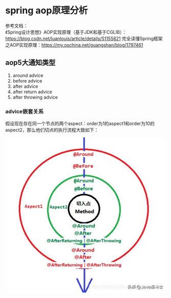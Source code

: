 # spring aop原理分析
参考文档：  
《Spring设计思想》AOP实现原理（基于JDK和基于CGLIB）：https://blog.csdn.net/luanlouis/article/details/51155821
完全读懂Spring框架之AOP实现原理：https://my.oschina.net/guangshan/blog/1797461

## aop5大通知类型
1. around advice
2. before advice
3. after advice
4. after return advice
5. after throwing advice

### advice嵌套关系
假设现在存在同一个节点的两个aspect：order为1的aspect1和order为10的aspect2，那么他们切点的执行流程大致如下：  

![](./source/springAop_001.jpg)

